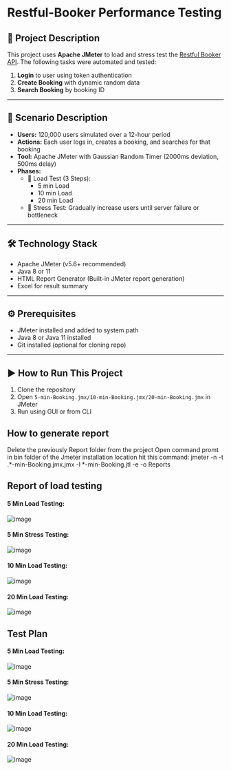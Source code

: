 # Restful-Booker Performance Testing

## 📘 Project Description

This project uses **Apache JMeter** to load and stress test the [Restful Booker API](https://restful-booker.herokuapp.com/). The following tasks were automated and tested:

1. **Login** to user using token authentication  
2. **Create Booking** with dynamic random data  
3. **Search Booking** by booking ID  

---

## 🚀 Scenario Description

- **Users:** 120,000 users simulated over a 12-hour period  
- **Actions:** Each user logs in, creates a booking, and searches for that booking  
- **Tool:** Apache JMeter with Gaussian Random Timer (2000ms deviation, 500ms delay)  
- **Phases:**
  - 🔹 Load Test (3 Steps):  
    - 5 min Load  
    - 10 min Load  
    - 20 min Load  
  - 🔹 Stress Test: Gradually increase users until server failure or bottleneck
---

## 🛠️ Technology Stack

- Apache JMeter (v5.6+ recommended)  
- Java 8 or 11  
- HTML Report Generator (Built-in JMeter report generation)  
- Excel for result summary
---

## ⚙️ Prerequisites

- JMeter installed and added to system path  
- Java 8 or Java 11 installed  
- Git installed (optional for cloning repo)

---

## ▶️ How to Run This Project

1. Clone the repository  
2. Open `5-min-Booking.jmx/10-min-Booking.jmx/20-min-Booking.jmx` in JMeter  
3. Run using GUI or from CLI

## How to generate report
Delete the previously Report folder from the project
Open command promt in bin folder of the Jmeter installation location
hit this command: jmeter -n -t .\*-min-Booking.jmx.jmx -l *-min-Booking.jtl -e -o Reports

## Report of load testing
#### 5 Min Load Testing:
![image](https://github.com/user-attachments/assets/9e74cea9-d9dd-468f-9bdf-2a204f7489b7)

#### 5 Min Stress Testing:
![image](https://github.com/user-attachments/assets/05eae522-df60-4db0-bf71-93057e94f2da)

#### 10 Min Load Testing:
![image](https://github.com/user-attachments/assets/1dabd632-7f8e-44cd-ac5f-5d5afdc00767)

#### 20 Min Load Testing:
![image](https://github.com/user-attachments/assets/0c8ce14e-0d25-48a1-b006-4152c5b7362e)

## Test Plan
#### 5 Min Load Testing:
![image](https://github.com/user-attachments/assets/2b65b516-98b0-405e-a0c6-810a86e56bc6)

#### 5 Min Stress Testing:
![image](https://github.com/user-attachments/assets/fe2287de-d20d-4842-a572-2a9921980396)

#### 10 Min Load Testing:
![image](https://github.com/user-attachments/assets/a5a13c4b-6168-478e-9257-cdbde6012985)

#### 20 Min Load Testing:
![image](https://github.com/user-attachments/assets/3d28022c-2539-485c-8dab-636812555e79)

